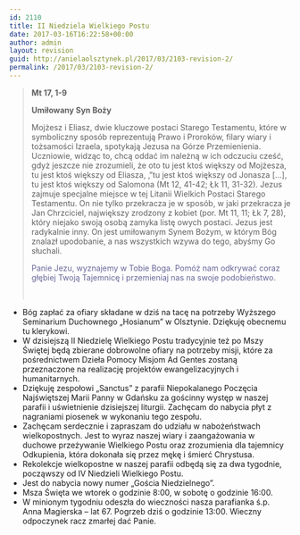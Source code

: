 ```yaml
---
id: 2110
title: II Niedziela Wielkiego Postu
date: 2017-03-16T16:22:58+00:00
author: admin
layout: revision
guid: http://anielaolsztynek.pl/2017/03/2103-revision-2/
permalink: /2017/03/2103-revision-2/
---
```

> **Mt 17, 1-9**
> 
> **Umiłowany Syn Boży**
> 
> <p style="text-align: left;">
>   Mojżesz i Eliasz, dwie kluczowe postaci Starego Testamentu, które w symboliczny sposób reprezentują Prawo i Proroków, filary wiary i tożsamości Izraela, spotykają Jezusa na Górze Przemienienia. Uczniowie, widząc to, chcą oddać im należną w ich odczuciu cześć, gdyż jeszcze nie zrozumieli, że oto tu jest ktoś większy od Mojżesza, tu jest ktoś większy od Eliasza, ‚&#8221;tu jest ktoś większy od Jonasza [&#8230;], tu jest ktoś większy od Salomona (Mt 12, 41-42; Łk 11, 31-32). Jezus zajmuje specjalne miejsce w tej Litanii Wielkich Postaci Starego Testamentu. On nie tylko przekracza je w sposób, w jaki przekracza je Jan Chrzciciel, największy zrodzony z kobiet (por. Mt 11, 11; Łk 7, 28), który niejako swoją osobą zamyka listę owych postaci. Jezus jest radykalnie inny. On jest umiłowanym Synem Bożym, w którym Bóg znalazł upodobanie, a nas wszystkich wzywa do tego, abyśmy Go słuchali.
> </p>
> 
> <p style="text-align: left;">
>   <span style="color: #666699;">Panie Jezu, wyznajemy w Tobie Boga. Pomóż nam odkrywać coraz głębiej Twoją Tajemnicę i przemieniaj nas na swoje podobieństwo.</span>
> </p>
> 
> <p style="text-align: left;">
>   <span style="color: #666699;"><br /> </span>
> </p>

  * Bóg zapłać za ofiary składane w dziś na tacę na potrzeby Wyższego Seminarium Duchownego „Hosianum” w Olsztynie. Dziękuję obecnemu tu klerykowi.
  * W dzisiejszą II Niedzielę Wielkiego Postu tradycyjnie też po Mszy Świętej będą zbierane dobrowolne ofiary na potrzeby misji, które za pośrednictwem Dzieła Pomocy Misjom Ad Gentes zostaną przeznaczone na realizację projektów ewangelizacyjnych i humanitarnych.
  * Dziękuję zespołowi &#8222;Sanctus&#8221; z parafii Niepokalanego Poczęcia Najświętszej Marii Panny w Gdańsku za gościnny występ w naszej parafii i uświetnienie dzisiejszej liturgii. Zachęcam do nabycia płyt z nagraniami piosenek w wykonaniu tego zespołu.
  * Zachęcam serdecznie i zapraszam do udziału w nabożeństwach wielkopostnych. Jest to wyraz naszej wiary i zaangażowania w duchowe przeżywanie Wielkiego Postu oraz zrozumienia dla tajemnicy Odkupienia, która dokonała się przez mękę i śmierć Chrystusa.
  * Rekolekcje wielkopostne w naszej parafii odbędą się za dwa tygodnie, począwszy od IV Niedzieli Wielkiego Postu.
  * Jest do nabycia nowy numer „Gościa Niedzielnego”.
  * Msza Święta we wtorek o godzinie 8:00, w sobotę o godzinie 16:00.
  * W minionym tygodniu odeszła do wieczności nasza parafianka ś.p. Anna Magierska &#8211; lat 67. Pogrzeb dziś o godzinie 13:00. Wieczny odpoczynek racz zmarłej dać Panie.